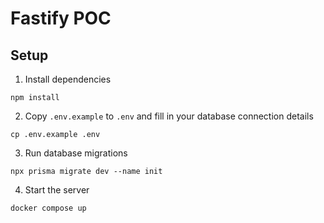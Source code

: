# Fastify POC

## Setup

1. Install dependencies
```shell
npm install
```
2. Copy `.env.example` to `.env` and fill in your database connection details
```shell
cp .env.example .env
```
3. Run database migrations
```shell
npx prisma migrate dev --name init
```
4. Start the server
```shell
docker compose up
```
